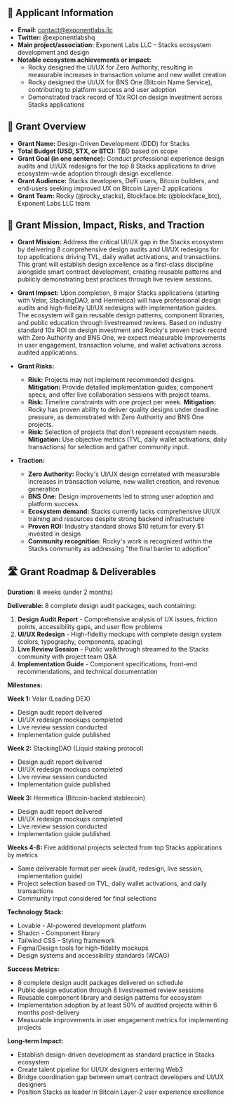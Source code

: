 ## 🙂 Applicant Information                
- **Email:** contact@exponentlabs.llc
- **Twitter:** @exponentlabshq
- **Main project/association:** Exponent Labs LLC - Stacks ecosystem development and design
- **Notable ecosystem achievements or impact:**
  - Rocky designed the UI/UX for Zero Authority, resulting in measurable increases in transaction volume and new wallet creation
  - Rocky designed the UI/UX for BNS One (Bitcoin Name Service), contributing to platform success and user adoption
  - Demonstrated track record of 10x ROI on design investment across Stacks applications

## 📃 Grant Overview
- **Grant Name:** Design-Driven Development (DDD) for Stacks
- **Total Budget (USD, STX, or BTC):** TBD based on scope
- **Grant Goal (in one sentence):** Conduct professional experience design audits and UI/UX redesigns for the top 8 Stacks applications to drive ecosystem-wide adoption through design excellence.
- **Grant Audience:** Stacks developers, DeFi users, Bitcoin builders, and end-users seeking improved UX on Bitcoin Layer-2 applications
- **Grant Team:** Rocky (@rocky_stacks), Blockface.btc (@blockface_btc), Exponent Labs LLC team

## 🚀 Grant Mission, Impact, Risks, and Traction
- **Grant Mission:** Address the critical UI/UX gap in the Stacks ecosystem by delivering 8 comprehensive design audits and UI/UX redesigns for top applications driving TVL, daily wallet activations, and transactions. This grant will establish design excellence as a first-class discipline alongside smart contract development, creating reusable patterns and publicly demonstrating best practices through live review sessions.

- **Grant Impact:** Upon completion, 8 major Stacks applications (starting with Velar, StackingDAO, and Hermetica) will have professional design audits and high-fidelity UI/UX redesigns with implementation guides. The ecosystem will gain reusable design patterns, component libraries, and public education through livestreamed reviews. Based on industry standard 10x ROI on design investment and Rocky's proven track record with Zero Authority and BNS One, we expect measurable improvements in user engagement, transaction volume, and wallet activations across audited applications.

- **Grant Risks:** 
  - **Risk:** Projects may not implement recommended designs. **Mitigation:** Provide detailed implementation guides, component specs, and offer live collaboration sessions with project teams.
  - **Risk:** Timeline constraints with one project per week. **Mitigation:** Rocky has proven ability to deliver quality designs under deadline pressure, as demonstrated with Zero Authority and BNS One projects.
  - **Risk:** Selection of projects that don't represent ecosystem needs. **Mitigation:** Use objective metrics (TVL, daily wallet activations, daily transactions) for selection and gather community input.

- **Traction:**
  - **Zero Authority:** Rocky's UI/UX design correlated with measurable increases in transaction volume, new wallet creation, and revenue generation
  - **BNS One:** Design improvements led to strong user adoption and platform success
  - **Ecosystem demand:** Stacks currently lacks comprehensive UI/UX training and resources despite strong backend infrastructure
  - **Proven ROI:** Industry standard shows $10 return for every $1 invested in design
  - **Community recognition:** Rocky's work is recognized within the Stacks community as addressing "the final barrier to adoption"

## 🛣️ Grant Roadmap & Deliverables

**Duration:** 8 weeks (under 2 months)

**Deliverable:** 8 complete design audit packages, each containing:
1. **Design Audit Report** - Comprehensive analysis of UX issues, friction points, accessibility gaps, and user flow problems
2. **UI/UX Redesign** - High-fidelity mockups with complete design system (colors, typography, components, spacing)
3. **Live Review Session** - Public walkthrough streamed to the Stacks community with project team Q&A
4. **Implementation Guide** - Component specifications, front-end recommendations, and technical documentation

**Milestones:**

**Week 1:** Velar (Leading DEX)
- Design audit report delivered
- UI/UX redesign mockups completed
- Live review session conducted
- Implementation guide published

**Week 2:** StackingDAO (Liquid staking protocol)
- Design audit report delivered
- UI/UX redesign mockups completed
- Live review session conducted
- Implementation guide published

**Week 3:** Hermetica (Bitcoin-backed stablecoin)
- Design audit report delivered
- UI/UX redesign mockups completed
- Live review session conducted
- Implementation guide published

**Weeks 4-8:** Five additional projects selected from top Stacks applications by metrics
- Same deliverable format per week (audit, redesign, live session, implementation guide)
- Project selection based on TVL, daily wallet activations, and daily transactions
- Community input considered for final selections

**Technology Stack:**
- Lovable - AI-powered development platform
- Shadcn - Component library
- Tailwind CSS - Styling framework
- Figma/Design tools for high-fidelity mockups
- Design systems and accessibility standards (WCAG)

**Success Metrics:**
- 8 complete design audit packages delivered on schedule
- Public design education through 8 livestreamed review sessions
- Reusable component library and design patterns for ecosystem
- Implementation adoption by at least 50% of audited projects within 6 months post-delivery
- Measurable improvements in user engagement metrics for implementing projects

**Long-term Impact:**
- Establish design-driven development as standard practice in Stacks ecosystem
- Create talent pipeline for UI/UX designers entering Web3
- Bridge coordination gap between smart contract developers and UI/UX designers
- Position Stacks as leader in Bitcoin Layer-2 user experience excellence

